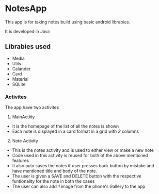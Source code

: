 # NotesApp

This app is for taking notes build using basic android librabies.

It is developed in Java

## Librabies used
- Media
- Utils
- Calander
- Card
- Material
- SQLite

### Activites
The app have two activites
1. MainActiity
* It is the homepage of the list of all the notes is shown
* Each note is displayed in a card format in a grid with _2_ columns

2. Note Activity
* This is the notes activity and is used to either view or make a new note
* Code used in this activity is reused for both of the above mentioned features
* It also auto saves the notes if user presses back button by mistake and have mentioned title and body of the note.
* The user is given a SAVE and DELETE button with the respective funtionality for the note in both the cases
* The user can also add _1_ image from the phone's Gallery to the app
